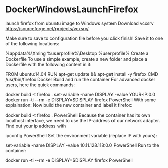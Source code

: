 # DockerWindowsLaunchFirefox
launch firefox from ubuntu image to Windows system
Download vcxsrv
https://sourceforge.net/projects/vcxsrv/

Make sure to save to configuration file before you click finish!
Save it to one of the following locations:

%appdata%\Xming
%userprofile%\Desktop
%userprofile%
Create a Dockerfile
To use a simple example, create a new folder and place a Dockerfile with the following content in it:

FROM ubuntu:14.04
RUN apt-get update && apt-get install -y firefox
CMD /usr/bin/firefox
Docker
Build and run the container
For advanced docker users, here the quick commands:

docker build -t firefox .
set-variable -name DISPLAY -value YOUR-IP:0.0
docker run -ti --rm -e DISPLAY=$DISPLAY firefox
PowerShell
With some explaination:
Now build the new container and label it firefox:

docker build -t firefox .
PowerShell
Because the container has its own localhost interface, we need to use the IP-address of our network adapter.
Find out your ip address with

ipconfig
PowerShell
Set the environment variable (replace IP with yours):

set-variable -name DISPLAY -value 10.11.128.118:0.0
PowerShell
Run to the container:

docker run -ti --rm -e DISPLAY=$DISPLAY firefox
PowerShell
